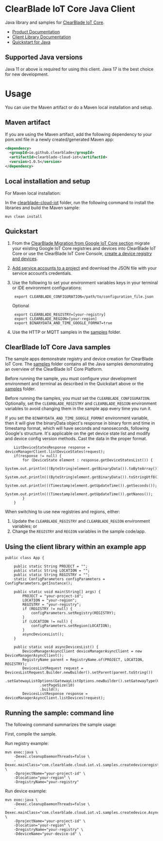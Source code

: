 # ClearBlade IoT Core Java Client

Java library and samples for [ClearBlade IoT Core][product-docs].

- [Product Documentation][product-docs]
- [Client Library Documentation][javasdk]
- [Quickstart for Java][quickstart]

## Supported Java versions

Java 11 or above is required for using this client. Java 17 is the best choice for new development.

# Usage

You can use the Maven artifact or do a Maven local installation and setup.

## Maven artifact

If you are using the Maven artifact, add the following dependency to your pom.xml file in a newly created/generated Maven app:

```xml
<dependency>
  <groupId>io.github.clearblade</groupId>
  <artifactId>clearblade-cloud-iot</artifactId>
  <version>1.0.5</version>
</dependency>
```

## Local installation and setup

For Maven local installation:

In the [clearblade-cloud-iot](./clearblade-cloud-iot) folder, run the following command to install the libraries and build the Maven sample:

    mvn clean install

## Quickstart

1. From the [ClearBlade Migration from Google IoT Core section](https://clearblade.atlassian.net/wiki/spaces/IC/pages/2202664969/Migration+from+Google+IoT+Core)
   migrate your existing Google IoT Core registries and devices into ClearBlade IoT Core or use the ClearBlade IoT Core Console, [create a device registry and devices](https://clearblade.atlassian.net/wiki/spaces/IC/pages/2202206388/Creating+registries+and+devices).

2. [Add service accounts to a project](https://clearblade.atlassian.net/wiki/spaces/IC/pages/2240675843/Add+service+accounts+to+a+project) and download the JSON file with your service account’s credentials.

3. Use the following to set your environment variables keys in your terminal or IDE environment configurations:

   ```
    export CLEARBLADE_CONFIGURATION=/path/to/configuration_file.json
   ```

   Optional

   ```
    export CLEARBLADE_REGISTRY=[your-registry]
    export CLEARBLADE_REGION=[your-region]
    export BINARYDATA_AND_TIME_GOOGLE_FORMAT=true
   ```

4. Use the HTTP or MQTT samples in the [samples](./clearblade-cloud-iot/samples) folder.

## ClearBlade IoT Core Java samples

The sample apps demonstrate registry and device creation for ClearBlade IoT Core. The [samples](./clearblade-cloud-iot/samples) folder contains all the Java samples demonstrating an overview of the ClearBlade IoT Core Platform.

Before running the sample, you must configure your development environment and terminal as described in the Quickstart above or the [samples](./clearblade-cloud-iot/samples) folder.

Before running the samples, you must set the `CLEARBLADE_CONFIGURATION`. Optionally, set the `CLEARBLADE_REGISTRY` and `CLEARBLADE_REGION` environment variables to avoid changing them in the sample app every time you run it.

If you set the `BINARYDATA_AND_TIME_GOOGLE_FORMAT` environment variable, then it will give the binaryData object's response in binary form and time in timestamp format, which will have seconds and nanoseconds, following Google's structure. It's applicable on the get device state list and modify and device config version methods. Cast the data in the proper format.

```
	ListDeviceStatesResponse response = deviceManagerClient.listDeviceStates(request);
	if(response != null) {
		for (DeviceState element : response.getDeviceStatesList()) {
			System.out.println(((ByteString)element.getBinaryData()).toByteArray());
			System.out.println(((ByteString)element.getBinaryData()).toStringUtf8());
			System.out.println(((Timestamp)element.getUpdateTime()).getSeconds());
			System.out.println(((Timestamp)element.getUpdateTime()).getNanos());
		}
	}
```

When switching to use new registries and regions, either:

1. Update the `CLEARBLADE_REGISTRY` and `CLEARBLADE_REGION` environment variables; or
2. Change the `REGISTRY` and `REGION` variables in the sample code/app.

## Using the client library within an example app

```
public class App {

	public static String PROJECT = "";
	public static String LOCATION = "";
	public static String REGISTRY = "";
	static ConfigParameters configParameters = ConfigParameters.getInstance();

	public static void main(String[] args) {
		PROJECT = "your-project-id";
		LOCATION = "your-region";
		REGISTRY = "your-registry";
		if (REGISTRY != null) {
			configParameters.setRegistry(REGISTRY);
		}
		if (LOCATION != null) {
			configParameters.setRegion(LOCATION);
		}
		asyncDevicesList();
	}

	public static void asyncDevicesList() {
		DeviceManagerAsyncClient deviceManagerAsyncClient = new DeviceManagerAsyncClient();
		RegistryName parent = RegistryName.of(PROJECT, LOCATION, REGISTRY);
		DevicesListRequest request = DevicesListRequest.Builder.newBuilder().setParent(parent.toString())
				.setGatewayListOptions(GatewayListOptions.newBuilder().setGatewayType(GatewayType.NON_GATEWAY).build())
				.setPageSize(10)
				.build();
		DevicesListResponse response = deviceManagerAsyncClient.listDevices(request);
```

## Running the sample: command line

The following command summarizes the sample usage:

First, compile the sample.

Run registry example:

    mvn exec:java \
    	-Dexec.cleanupDaemonThreads=false \
        -Dexec.mainClass="com.clearblade.cloud.iot.v1.samples.createdeviceregistry.SyncCreateDeviceRegistry" \
    	-DprojectName="your-project-id" \
    	-Dlocation="your-region" \
    	-DregistryName="your-registry"

Run device example:

    mvn exec:java \
    	-Dexec.cleanupDaemonThreads=false \
        -Dexec.mainClass="com.clearblade.cloud.iot.v1.samples.createdevice.AsyncCreateDevice" \
    	-DprojectName="your-project-id" \
    	-Dlocation="your-region" \
    	-DregistryName="your-registry" \
    	-DdeviceName="your-device-id" \

[product-docs]: https://clearblade.atlassian.net/wiki/spaces/IC/overview
[javasdk]: https://clearblade.atlassian.net/wiki/spaces/IC/pages/2231173185/Java
[quickstart]: https://clearblade.atlassian.net/wiki/spaces/IC/pages/2352611329/Java+SDK+quick+start
